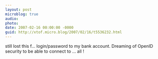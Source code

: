 ```yaml
---
layout: post
microblog: true
audio: 
photo: 
date: 2007-02-16 00:00:00 -0000
guid: http://xtof.micro.blog/2007/02/16/t5536232.html
---
```

still lost this f... login/password to my bank account. Dreaming of OpenID security to be able to connect to ... all !   
